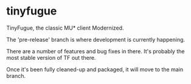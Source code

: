 # tinyfugue
TinyFugue, the classic MU* client Modernized.

The 'pre-release' branch is where development is currently happening.

There are a number of features and bug fixes in there.
It's probably the most stable version of TF out there.

Once it's been fully cleaned-up and packaged, it will
move to the main branch.
